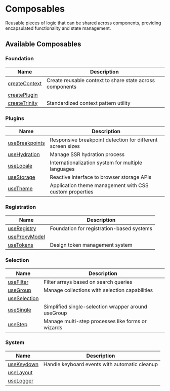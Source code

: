 # Composables

Reusable pieces of logic that can be shared across components, providing encapsulated functionality and state management.

## Available Composables

### Foundation

| Name | Description |
| - | - |
| [createContext](/composables/foundation/create-context) | Create reusable context to share state across components |
| [createPlugin](/composables/foundation/create-plugin) |  |
| [createTrinity](/composables/foundation/create-trinity) | Standardized context pattern utility |

### Plugins

| Name | Description |
| - | - |
| [useBreakpoints](/composables/plugin/use-breakpoints) | Responsive breakpoint detection for different screen sizes |
| [useHydration](/composables/plugin/use-hydration) | Manage SSR hydration process |
| [useLocale](/composables/plugin/use-locale) | Internationalization system for multiple languages |
| [useStorage](/composables/plugin/use-storage) | Reactive interface to browser storage APIs |
| [useTheme](/composables/plugin/use-theme) | Application theme management with CSS custom properties |

### Registration

| Name | Description |
| - | - |
| [useRegistry](/composables/registration/use-registry) | Foundation for registration-based systems |
| [useProxyModel](/composables/registration/use-proxy-model) |  |
| [useTokens](/composables/registration/use-tokens) | Design token management system |

### Selection

| Name | Description |
| - | - |
| [useFilter](/composables/selection/use-filter) | Filter arrays based on search queries |
| [useGroup](/composables/selection/use-group) | Manage collections with selection capabilities |
| [useSelection](/composables/selection/use-selection) |  |
| [useSingle](/composables/selection/use-single) | Simplified single-selection wrapper around useGroup |
| [useStep](/composables/selection/use-step) | Manage multi-step processes like forms or wizards |

### System

| Name | Description |
| - | - |
| [useKeydown](/composables/system/use-keydown) | Handle keyboard events with automatic cleanup |
| [useLayout](/composables/system/use-layout) |  |
| [useLogger](/composables/system/use-logger) |  |
